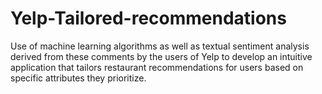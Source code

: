 # Yelp-Tailored-recommendations
Use of machine learning algorithms as well as textual sentiment analysis derived from these comments by the users of Yelp to develop an intuitive application that tailors restaurant recommendations for users based on specific attributes they prioritize.
